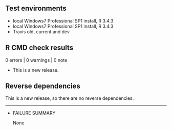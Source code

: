 ## Test environments
* local Windows7 Professional SP1 install, R 3.4.3
* local Windows7 Professional SP1 install, R 3.4.3
* Travis old, current and dev


## R CMD check results

0 errors | 0 warnings | 0 note

* This is a new release.

## Reverse dependencies

This is a new release, so there are no reverse dependencies.

---

* FAILURE SUMMARY

  None
